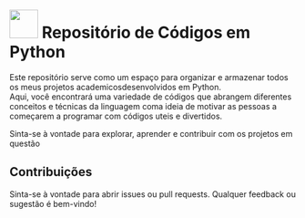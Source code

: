 # <img src="https://hermes.dio.me/skills/7c8b20c8-af95-4c24-87ae-be37695d1f0a.png" height="50"> Repositório de Códigos em Python

Este repositório serve como um espaço para organizar e armazenar todos os meus projetos academicosdesenvolvidos em Python. \
Aqui, você encontrará uma variedade de códigos que abrangem diferentes conceitos e técnicas da linguagem coma ideia de motivar as pessoas a começarem a programar com códigos uteis e divertidos.

Sinta-se à vontade para explorar, aprender e contribuir com os projetos em questão

## Contribuições

Sinta-se à vontade para abrir issues ou pull requests. Qualquer feedback ou sugestão é bem-vindo!

